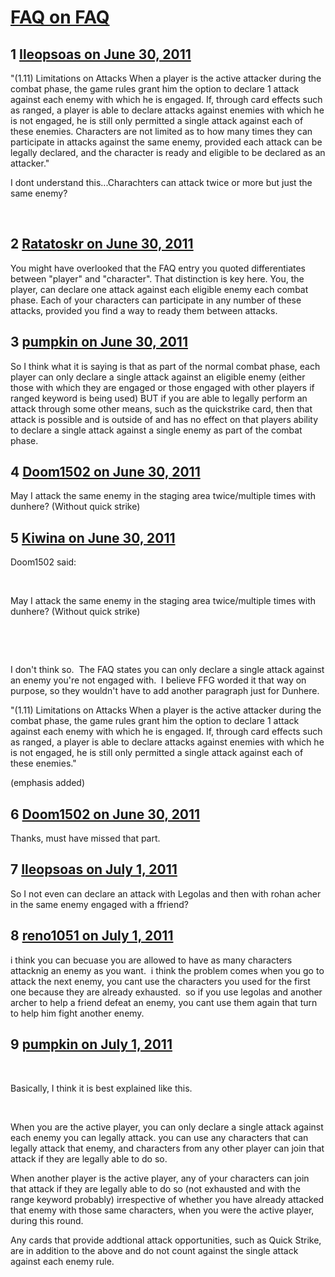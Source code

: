 # [FAQ on FAQ](https://community.fantasyflightgames.com/topic/49277-faq-on-faq/)

## 1 [Ileopsoas on June 30, 2011](https://community.fantasyflightgames.com/topic/49277-faq-on-faq/?do=findComment&comment=493248)

"(1.11) Limitations on Attacks
When a player is the active attacker during the combat
phase, the game rules grant him the option to declare
1 attack against each enemy with which he is engaged.
If, through card effects such as ranged, a player is able
to declare attacks against enemies with which he is
not engaged, he is still only permitted a single attack
against each of these enemies.
Characters are not limited as to how many times they
can participate in attacks against the same enemy,
provided each attack can be legally declared, and the
character is ready and eligible to be declared as an
attacker."

I dont understand this...Charachters can attack twice or more but just the same enemy?

 

## 2 [Ratatoskr on June 30, 2011](https://community.fantasyflightgames.com/topic/49277-faq-on-faq/?do=findComment&comment=493303)

You might have overlooked that the FAQ entry you quoted differentiates between "player" and "character". That distinction is key here. You, the player, can declare one attack against each eligible enemy each combat phase. Each of your characters can participate in any number of these attacks, provided you find a way to ready them between attacks.

## 3 [pumpkin on June 30, 2011](https://community.fantasyflightgames.com/topic/49277-faq-on-faq/?do=findComment&comment=493324)

So I think what it is saying is that as part of the normal combat phase, each player can only declare a single attack against an eligible enemy (either those with which they are engaged or those engaged with other players if ranged keyword is being used) BUT if you are able to legally perform an attack through some other means, such as the quickstrike card, then that attack is possible and is outside of and has no effect on that players ability to declare a single attack against a single enemy as part of the combat phase.

## 4 [Doom1502 on June 30, 2011](https://community.fantasyflightgames.com/topic/49277-faq-on-faq/?do=findComment&comment=493359)

May I attack the same enemy in the staging area twice/multiple times with dunhere? (Without quick strike)

## 5 [Kiwina on June 30, 2011](https://community.fantasyflightgames.com/topic/49277-faq-on-faq/?do=findComment&comment=493384)

Doom1502 said:

 

May I attack the same enemy in the staging area twice/multiple times with dunhere? (Without quick strike)

 

 

I don't think so.  The FAQ states you can only declare a single attack against an enemy you're not engaged with.  I believe FFG worded it that way on purpose, so they wouldn't have to add another paragraph just for Dunhere.

"(1.11) Limitations on Attacks
When a player is the active attacker during the combat
phase, the game rules grant him the option to declare
1 attack against each enemy with which he is engaged.
If, through card effects such as ranged, a player is able
to declare attacks against enemies with which he is
not engaged, he is still only permitted a single attack
against each of these enemies."

(emphasis added)

## 6 [Doom1502 on June 30, 2011](https://community.fantasyflightgames.com/topic/49277-faq-on-faq/?do=findComment&comment=493419)

Thanks, must have missed that part.

## 7 [Ileopsoas on July 1, 2011](https://community.fantasyflightgames.com/topic/49277-faq-on-faq/?do=findComment&comment=493761)

So I not even can declare an attack with Legolas and then with rohan acher in the same enemy engaged with a ffriend?

## 8 [reno1051 on July 1, 2011](https://community.fantasyflightgames.com/topic/49277-faq-on-faq/?do=findComment&comment=493900)

i think you can becuase you are allowed to have as many characters attacknig an enemy as you want.  i think the problem comes when you go to attack the next enemy, you cant use the characters you used for the first one because they are already exhausted.  so if you use legolas and another archer to help a friend defeat an enemy, you cant use them again that turn to help him fight another enemy.

## 9 [pumpkin on July 1, 2011](https://community.fantasyflightgames.com/topic/49277-faq-on-faq/?do=findComment&comment=493936)

 

Basically, I think it is best explained like this.

 

When you are the active player, you can only declare a single attack against each enemy you can legally attack. you can use any characters that can legally attack that enemy, and characters from any other player can join that attack if they are legally able to do so.

When another player is the active player, any of your characters can join that attack if they are legally able to do so (not exhausted and with the range keyword probably) irrespective of whether you have already attacked that enemy with those same characters, when you were the active player, during this round.

Any cards that provide addtional attack opportunities, such as Quick Strike, are in addition to the above and do not count against the single attack against each enemy rule.

